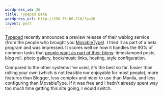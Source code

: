 ```yaml
--- 
wordpress_id: 26
title: Typepad Beta
wordpress_url: http://208.75.86.216/?p=26
layout: post
---
```

<a href="http://www.typepad.com">Typepad</a> recently announced a preview release of their weblog service (from the people who brought you <a href="http://www.movabletype.org">MovableType</a>). I tried it as part of a beta program and was impressed. It scores well on how it handles the 90% of common tasks that <a href="http://www.movablemike.org">people want as part of their blogs</a>: timestamped posts, blog roll, photo gallery, book/music links, hosting, style configuration.

Compared to the other systems I've used, it's the best so far. Easier than rolling your own (which is not feasible nor enjoyable for most people), more features than Blogger, less complex and nicer to use than Manila, and less configuring than MovableType. If it was free and I hadn't already spent way too much time getting this site going, I would switch.
